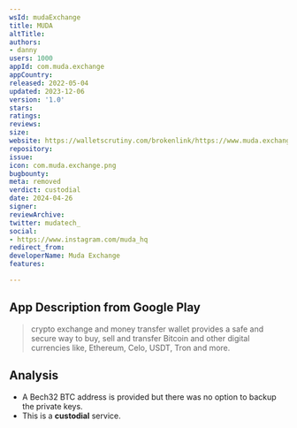 ```yaml
---
wsId: mudaExchange
title: MUDA
altTitle: 
authors:
- danny
users: 1000
appId: com.muda.exchange
appCountry: 
released: 2022-05-04
updated: 2023-12-06
version: '1.0'
stars: 
ratings: 
reviews: 
size: 
website: https://walletscrutiny.com/brokenlink/https://www.muda.exchange/
repository: 
issue: 
icon: com.muda.exchange.png
bugbounty: 
meta: removed
verdict: custodial
date: 2024-04-26
signer: 
reviewArchive: 
twitter: mudatech_
social:
- https://www.instagram.com/muda_hq
redirect_from: 
developerName: Muda Exchange
features: 

---
```


## App Description from Google Play 

> crypto exchange and money transfer wallet provides a safe and secure way to buy, sell and transfer Bitcoin and other digital currencies like, Ethereum, Celo, USDT, Tron and more.

## Analysis 

- A Bech32 BTC address is provided but there was no option to backup the private keys. 
- This is a **custodial** service.